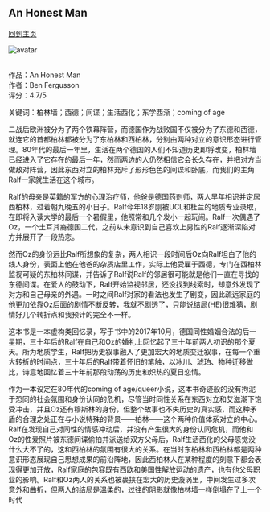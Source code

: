 ## An Honest Man
[回到主页](https://boheme130.github.io/Fiction.git.io/)

![avatar](https://hachette.imgix.net/books/9780349142579.jpg?auto=compress&w=1600&h=900&fit=crop&fm=jpg)
<br>
<br>

作品：An Honest Man<br>
作者：Ben Fergusson<br>
评分：4.7/5<br>

关键词：柏林墙；西德；间谍；生活西化；东学西渐；coming of age

二战后欧洲被分为了两个铁幕阵营，而德国作为战败国不仅被分为了东德和西德，就连它的首都柏林都被分为了东柏林和西柏林，分别由两种对立的意识形态进行管理。80年代的最后一年里，生活在两个德国的人们不知道历史即将改变，柏林墙已经进入了它存在的最后一年，然而两边的人仍然相信它会长久存在，并把对方当做敌对阵营，因此东西对立的柏林充斥了形形色色的间谍和卧底，而我们的主角Ralf一家就生活在这个城市。

Ralf的母亲是英籍的军方的心理治疗师，他爸是德国药剂师，两人早年相识并定居西柏林，过着朝九晚五的小日子。Ralf今年18岁刚被UCL和杜兰的地质专业录取，在即将入读大学的最后一个暑假里，他照常和几个发小一起玩闹。Ralf一次偶遇了Oz，一个土耳其裔德国二代，之前从未意识到自己喜欢上男性的Ralf逐渐深陷对方并展开了一段热恋。

然而Oz的身份远比Ralf所想象的复杂，两人相识一段时间后Oz向Ralf坦白了他的线人身份，表面上他在他爸的杂质店里工作，实际上他受雇于西德，专门在西柏林监视可疑的东柏林间谍，并告诉了Ralf说Ralf的邻居很可能就是他们一直在寻找的东德间谍。在爱人的鼓动下，Ralf开始监视邻居，还没找到线索时，却意外发现了对方和自己母亲的外遇。一时之间Ralf对家的看法也发生了剧变，因此疏远家庭的他更加依靠Oz后面的剧情不断反转，我就不剧透了，只能说结局(HE)很难猜，剧情好几个转折点和我预计的完全不一样。

这本书是一本虚构类回忆录，写于书中的2017年10月，德国同性婚姻合法的后一星期，三十年后的Ralf在自己和Oz的婚礼上回忆起了三十年前两人初识的那个夏天。所为地质学生，Ralf把历史叙事融入了更加宏大的地质变迁叙事，在每一个重大转折的时间点，三十年后的Ralf带着怀旧的笔触，以冰川、琥珀、物种迁移做比，诗意地回忆着三十年前那段动荡的历史和炽热的夏日恋情。

作为一本设定在80年代的coming of age/queer小说，这本书奇迹般的没有拘泥于恐同的社会氛围和身份认同的危机，尽管当时同性关系在东西对立和艾滋潮下饱受冲击，并且Oz还有穆斯林的身份，但整个故事也不失历史的真实感，而这种矛盾的合理之处正在与小说特殊的背景——柏林——这个两种价值体系对立的中心。Ralf在发现自己对同性的情感冲动后，并没有产生很大的身份认同危机，而他和Oz的性爱照片被东德间谍偷拍并派送给双方父母后，Ralf生活西化的父母感觉没什么大不了的，这和西柏林的氛围有很大的关系。在当时东柏林和西柏林都是两种意识形态展现自己思想成果的前沿阵地，因此西柏林人在某种程度的刻意下都会表现得更加开放，Ralf家庭的包容既有西欧和美国性解放运动的遗产，也有他父母职业的影响。Ralf和Oz两人的关系也被裹挟在宏大的历史漩涡里，中间发生过多次意外和曲折，但两人的结局是温柔的，过往的阴影就像柏林墙一样倒塌在了上一个时代
